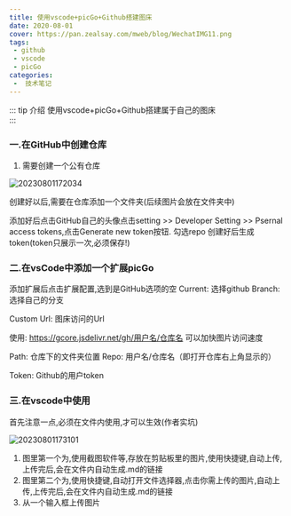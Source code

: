 ```yaml
---
title: 使用vscode+picGo+Github搭建图床
date: 2020-08-01
cover: https://pan.zealsay.com/mweb/blog/WechatIMG11.png
tags:
 - github
 - vscode
 - picGo
categories:
 -  技术笔记
---
```


::: tip 介绍
使用vscode+picGo+Github搭建属于自己的图床<br>
:::

<!-- more -->

### 一.在GitHub中创建仓库

1. 需要创建一个公有仓库

![20230801172034](https://cdn.jsdelivr.net/gh/wangShiBoGT/drawingBed/blogImages/20230801172034.png)

创建好以后,需要在仓库添加一个文件夹(后续图片会放在文件夹中)

添加好后点击GitHub自己的头像点击setting >> Developer Setting >> Psernal access tokens,点击Generate new token按钮.
勾选repo
创建好后生成token(token只展示一次,必须保存!)

### 二.在vsCode中添加一个扩展picGo

添加扩展后点击扩展配置,选到是GitHub选项的空
Current: 选择github
Branch: 选择自己的分支

Custom Url: 图床访问的Url

使用: <https://gcore.jsdelivr.net/gh/用户名/仓库名>
可以加快图片访问速度

Path: 仓库下的文件夹位置
Repo: 用户名/仓库名（即打开仓库右上角显示的）

Token: Github的用户token

### 三.在vscode中使用

首先注意一点,必须在文件内使用,才可以生效(作者实坑)

![20230801173101](https://cdn.jsdelivr.net/gh/wangShiBoGT/drawingBed/blogImages/20230801173101.png)

1. 图里第一个为,使用截图软件等,存放在剪贴板里的图片,使用快捷键,自动上传,上传完后,会在文件内自动生成.md的链接
2. 图里第二个为,使用快捷键,自动打开文件选择器,点击你需上传的图片,自动上传,上传完后,会在文件内自动生成.md的链接
3. 从一个输入框上传图片
